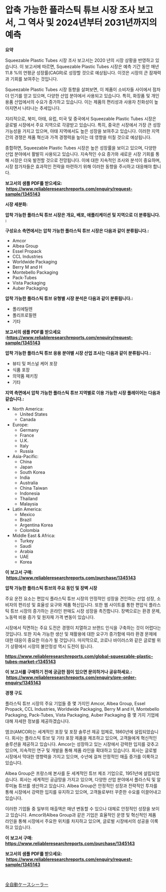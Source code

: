 <p><h1>압축 가능한 플라스틱 튜브 시장 조사 보고서, 그 역사 및 2024년부터 2031년까지의 예측</h1></p><p><strong>요약</strong></p>
<p><p>Squeezable Plastic Tubes 시장 조사 보고서는 2020 년의 시장 상황을 반영하고 있습니다. 이 보고서에 따르면, Squeezable Plastic Tubes 시장은 예측 기간 동안 매년 11.8 %의 연평균 성장률(CAGR)로 성장할 것으로 예상됩니다. 이것은 시장의 큰 잠재력과 기회를 보여주는 것입니다.</p><p>Squeezable Plastic Tubes 시장 동향을 살펴보면, 이 제품이 소비자들 사이에서 점차 더 인기를 얻고 있으며, 다양한 산업 분야에서 사용되고 있습니다. 특히, 화장품 및 개인용품 산업에서의 수요가 증가하고 있습니다. 이는 제품의 편리성과 사용자 친화성이 높아지면서 나타나는 추세입니다.</p><p>지리적으로, 북미, 아태, 유럽, 미국 및 중국에서 Squeezable Plastic Tubes 시장은 글로벌 시장에서 주요 지역으로 각광받고 있습니다. 특히, 중국은 시장에서 가장 큰 성장 가능성을 가지고 있으며, 아태 지역에서도 높은 성장을 보여주고 있습니다. 이러한 지역 간의 경쟁은 제품 혁신과 가격 경쟁력을 높이는 데 영향을 미칠 것으로 예상됩니다.</p><p>종합하면, Squeezable Plastic Tubes 시장은 높은 성장률을 보이고 있으며, 다양한 산업 분야에서 활발히 사용되고 있습니다. 지속적인 수요 증가와 새로운 시장 기회를 통해 시장은 더욱 발전할 것으로 전망됩니다. 이에 대한 지속적인 조사와 분석이 중요하며, 시장 참가자들은 효과적인 전략을 마련하기 위해 이러한 동향을 주시하고 대응해야 합니다.</p></p>
<p><strong>보고서의 샘플 PDF를 받으세요: &nbsp;<a href="https://www.reliableresearchreports.com/enquiry/request-sample/1345143">https://www.reliableresearchreports.com/enquiry/request-sample/1345143</a></strong></p>
<p><strong>시장 세분화:</strong></p>
<p><strong> 압착 가능한 플라스틱 튜브 시장은 개요, 배포, 애플리케이션 및 지역으로 더 분류됩니다. :</strong></p>
<p><strong>구성요소 측면에서는 압착 가능한 플라스틱 튜브 시장은 다음과 같이 분류됩니다.:</strong></p>
<p><ul><li>Amcor</li><li>Albea Group</li><li>Essel Propack</li><li>CCL Industries</li><li>Worldwide Packaging</li><li>Berry M and H</li><li>Montebello Packaging</li><li>Pack-Tubes</li><li>Vista Packaging</li><li>Auber Packaging</li></ul></p>
<p><strong> 압착 가능한 플라스틱 튜브 유형별 시장 분석은 다음과 같이 분류됩니다.:</strong></p>
<p><ul><li>폴리에틸렌</li><li>폴리프로필렌</li><li>기타</li></ul></p>
<p><strong>보고서의 샘플 PDF를 받으세요 :<a href="https://www.reliableresearchreports.com/enquiry/request-sample/1345143">https://www.reliableresearchreports.com/enquiry/request-sample/1345143</a></strong></p>
<p><strong> 압착 가능한 플라스틱 튜브 응용 분야별 시장 산업 조사는 다음과 같이 분류됩니다.:</strong></p>
<p><ul><li>뷰티 및 퍼스널 케어 포장</li><li>식품 포장</li><li>의약품 패키징</li><li>기타</li></ul></p>
<p><strong>지역 측면에서 압착 가능한 플라스틱 튜브 지역별로 이용 가능한 시장 플레이어는 다음과 같습니다.:</strong></p>
<p><ul>
    <li>
        North America:
        <ul>
            <li>United States</li>
            <li>Canada</li>
        </ul>
    </li>
    <li>
        Europe:
        <ul>
            <li>Germany</li>
            <li>France</li>
            <li>U.K.</li>
            <li>Italy</li>
            <li>Russia</li>
        </ul>
    </li>
    <li>
        Asia-Pacific:
        <ul>
            <li>China</li>
            <li>Japan</li>
            <li>South Korea</li>
            <li>India</li>
            <li>Australia</li>
            <li>China Taiwan</li>
            <li>Indonesia</li>
            <li>Thailand</li>
            <li>Malaysia</li>
        </ul>
    </li>
    <li>
        Latin America:
        <ul>
            <li>Mexico</li>
            <li>Brazil</li>
            <li>Argentina Korea</li>
            <li>Colombia</li>
        </ul>
    </li>
    <li>
        Middle East & Africa:
        <ul>
            <li>Turkey</li>
            <li>Saudi</li>
            <li>Arabia</li>
            <li>UAE</li>
            <li>Korea</li>
        </ul>
    </li>
    </ul></p>
<p><strong>이 보고서 구매: &nbsp;<a href="https://www.reliableresearchreports.com/purchase/1345143">https://www.reliableresearchreports.com/purchase/1345143</a></strong></p>
<p><strong>압착 가능한 플라스틱 튜브의 주요 동인 및 장벽 시장</strong></p>
<p><p>주요 운전 요소는 편압식 플라스틱 튜브 시장의 안정적인 성장을 견인하는 산업 성장, 소비자의 편리성 및 효율성 요구와 제품 혁신입니다. 또한 웹 사이트를 통한 편압식 플라스틱 튜브 시장의 증가하는 온라인 판매도 시장 성장을 촉진합니다. 장벽으로는 환경 문제, 노동력 비용 증가 및 원자재 가격 변동이 있습니다.</p><p>시장에서 직면하는 주요 도전은 경쟁이 치열하고 브랜드 인식을 구축하는 것이 어렵다는 것입니다. 또한 지속 가능한 생산 및 재활용에 대한 요구가 증가함에 따라 환경 문제에 대한 대응이 중요한 이슈가 될 것입니다. 마지막으로, 코로나 바이러스와 같은 글로벌 위기 상황에서 시장의 불안정성 역시 도전이 됩니다.</p></p>
<p><strong><a href="https://www.reliableresearchreports.com/global-squeezable-plastic-tubes-market-r1345143">https://www.reliableresearchreports.com/global-squeezable-plastic-tubes-market-r1345143</a></strong></p>
<p><strong>이 보고서를 구매하기 전에 궁금한 점이 있으면 문의하거나 공유하세요.: &nbsp;<a href="https://www.reliableresearchreports.com/enquiry/pre-order-enquiry/1345143">https://www.reliableresearchreports.com/enquiry/pre-order-enquiry/1345143</a></strong></p>
<p><strong>경쟁 구도</strong></p>
<p><p>플라스틱 튜브 시장의 주요 기업들 중 몇 가지인 Amcor, Albea Group, Essel Propack, CCL Industries, Worldwide Packaging, Berry M and H, Montebello Packaging, Pack-Tubes, Vista Packaging, Auber Packaging 중 몇 가지 기업에 대해 자세한 정보를 제공하겠습니다. </p><p>앰코(AMCOR)는 세계적인 포장 및 포장 솔루션 제공 업체로, 1860년에 설립되었습니다. 회사는 플라스틱 튜브 및 기타 포장 제품을 제조하고 있으며, 고객들에게 혁신적인 솔루션을 제공하고 있습니다. Amcor는 성장하고 있는 시장에서 강력한 입지를 갖추고 있으며, 지속적인 연구 및 개발을 통해 제품 라인을 확대하고 있습니다. 회사는 글로벌 시장에서 막대한 영향력을 가지고 있으며, 수년에 걸쳐 안정적인 매출 증가를 이룩하고 있습니다. </p><p>Albea Group은 프랑스에 본사를 둔 세계적인 튜브 제조 기업으로, 1951년에 설립되었습니다. 회사는 세계적인 공급망을 가지고 있으며, 다양한 산업 분야에서 플라스틱 및 알루미늄 튜브를 생산하고 있습니다. Albea Group은 안정적인 성장과 전략적인 투자를 통해 시장에서 강력한 입지를 유지하고 있으며, 고객들로부터 꾸준한 수요를 이끌어내고 있습니다. </p><p>이러한 기업들 중 일부의 매출액은 매년 변동할 수 있으나 대체로 안정적인 성장을 보이고 있습니다. Amcor와Albea Group과 같은 기업은 효율적인 운영 및 혁신적인 제품 라인을 통해 시장에서 주요한 위치를 차지하고 있으며, 글로벌 시장에서의 성공을 이룩하고 있습니다.</p></p>
<p><strong>이 보고서 구매: &nbsp; <a href="https://www.reliableresearchreports.com/purchase/1345143">https://www.reliableresearchreports.com/purchase/1345143</a></strong></p>
<p><strong>보고서의 샘플 PDF를 받으세요: &nbsp;<a href="https://www.reliableresearchreports.com/enquiry/request-sample/1345143">https://www.reliableresearchreports.com/enquiry/request-sample/1345143</a></strong><strong></strong></p>
<p>&nbsp;</p>
<p><p><a href="https://github.com/Sophiaard2003/Market-Research-Report-List-1/blob/main/583016621814.md">全自動ケースシーラー</a></p></p>